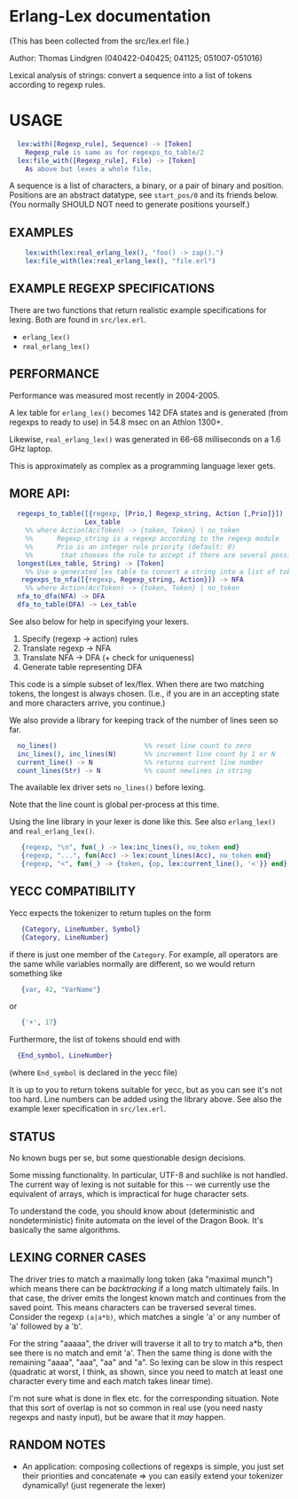
# Erlang-Lex documentation

(This has been collected from the src/lex.erl file.)

Author: Thomas Lindgren (040422-040425; 041125; 051007-051016)

Lexical analysis of strings: convert a sequence into a list of tokens
according to regexp rules.

# USAGE

````erlang
  lex:with([Regexp_rule], Sequence) -> [Token]
    Regexp_rule is same as for regexps_to_table/2
  lex:file_with([Regexp_rule], File) -> [Token]
    As above but lexes a whole file.
````

A sequence is a list of characters, a binary, or a pair of binary
and position. Positions are an abstract datatype, see `start_pos/0`
and its friends below. (You normally SHOULD NOT need to generate positions
yourself.)

## EXAMPLES

````erlang
    lex:with(lex:real_erlang_lex(), "foo() -> zap().")
    lex:file_with(lex:real_erlang_lex(), "file.erl")
````

## EXAMPLE REGEXP SPECIFICATIONS

There are two functions that return realistic example specifications
for lexing. Both are found in `src/lex.erl`.

- `erlang_lex()`
- `real_erlang_lex()`

## PERFORMANCE

Performance was measured most recently in 2004-2005. 

A lex table for `erlang_lex()` becomes 142 DFA states and is generated
(from regexps to ready to use) in 54.8 msec on an Athlon 1300+. 

Likewise, `real_erlang_lex()` was generated in 66-68
milliseconds on a 1.6 GHz laptop.

This is approximately as complex as a programming language lexer gets.

## MORE API:

````erlang
  regexps_to_table([{regexp, [Prio,] Regexp_string, Action [,Prio]}]) -> 
                   Lex_table
    %% where Action(AccToken) -> {token, Token} | no_token
    %%      Regexp_string is a regexp according to the regexp module
    %%      Prio is an integer rule priority (default: 0)
    %%       that chooses the rule to accept if there are several possible
  longest(Lex_table, String) -> [Token]
    %% Use a generated lex table to convert a string into a list of tokens.
   regexps_to_nfa([{regexp, Regexp_string, Action}]) -> NFA
    %% where Action(AccToken) -> {token, Token} | no_token
  nfa_to_dfa(NFA) -> DFA
  dfa_to_table(DFA) -> Lex_table
````

See also below for help in specifying your lexers.

1. Specify (regexp -> action) rules
2. Translate regexp -> NFA
3. Translate NFA -> DFA (+ check for uniqueness)
4. Generate table representing DFA

This code is a simple subset of lex/flex. When there are two matching tokens,
the longest is always chosen. (I.e., if you are in an accepting state and
more characters arrive, you continue.)

We also provide a library for keeping track of the number of lines
seen so far.

````erlang
  no_lines()                      %% reset line count to zero
  inc_lines(), inc_lines(N)       %% increment line count by 1 or N
  current_line() -> N             %% returns current line number
  count_lines(Str) -> N           %% count newlines in string
````

The available lex driver sets `no_lines()` before lexing.

Note that the line count is global per-process at this
time.

Using the line library in your lexer is done like this.
See also `erlang_lex()` and `real_erlang_lex()`.

````erlang
   {regexp, "\n", fun(_) -> lex:inc_lines(), no_token end}
   {regexp, "...", fun(Acc) -> lex:count_lines(Acc), no_token end}
   {regexp, "<", fun(_) -> {token, {op, lex:current_line(), '<'}} end}
````

## YECC COMPATIBILITY

Yecc expects the tokenizer to return tuples on the form

````erlang
   {Category, LineNumber, Symbol}
   {Category, LineNumber}
````

if there is just one member of the `Category`. For example, all operators
are the same while variables normally are different, so we would return
something like

````erlang
   {var, 42, "VarName"}
````

or

````erlang
   {'+', 17}
````

Furthermore, the list of tokens should end with

````erlang
  {End_symbol, LineNumber}
````

(where `End_symbol` is declared in the yecc file)

It is up to you to return tokens suitable for yecc, but as you can see
it's not too hard. Line numbers can be added using the library above.
See also the example lexer specification in `src/lex.erl`.

## STATUS

No known bugs per se, but some questionable design decisions.

Some missing functionality. In particular, UTF-8 and suchlike is
not handled. The current way of lexing is not suitable for this -- we
currently use the equivalent of arrays, which is impractical for huge
character sets. 

To understand the code, you should know about (deterministic
and nondeterministic) finite automata on the level of the Dragon Book.
It's basically the same algorithms.

## LEXING CORNER CASES

 The driver tries to match a maximally long token (aka "maximal munch")
 which means there can be _backtracking_ if a long match ultimately fails.
 In that case, the driver emits the longest known match and continues from
 the saved point. This means characters can be traversed several times.
 Consider the regexp `(a|a*b)`, which matches a single 'a' or any number of
 'a' followed by a 'b'. 

 For the string "aaaaa", the driver will traverse it all to try to
 match a*b, then see there is no match and emit 'a'. Then the same
 thing is done with the remaining "aaaa", "aaa", "aa" and "a". So
 lexing can be slow in this respect (quadratic at worst, I think, as
 shown, since you need to match at least one character every time and
 each match takes linear time).

 I'm not sure what is done in flex etc. for the corresponding situation.
 Note that this sort of overlap is not so common in real use (you need
 nasty regexps and nasty input), but be aware that it _may_ happen.

##  RANDOM NOTES

- An application: composing collections of regexps is simple, you
  just set their priorities and concatenate => you can easily extend
  your tokenizer dynamically! (just regenerate the lexer)



